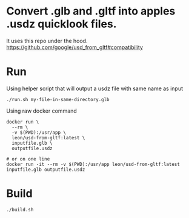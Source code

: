 # Convert .glb and .gltf into apples .usdz quicklook files.

It uses this repo under the hood.
https://github.com/google/usd_from_gltf#compatibility

# Run
Using helper script that will output a usdz file with same name as input
```
./run.sh my-file-in-same-directory.glb
```

Using raw docker command
```
docker run \
  --rm \
  -v $(PWD):/usr/app \
  leon/usd-from-gltf:latest \
  inputfile.glb \
  outputfile.usdz

# or on one line
docker run -it --rm -v $(PWD):/usr/app leon/usd-from-gltf:latest inputfile.glb outputfile.usdz
```

# Build
```
./build.sh
```
